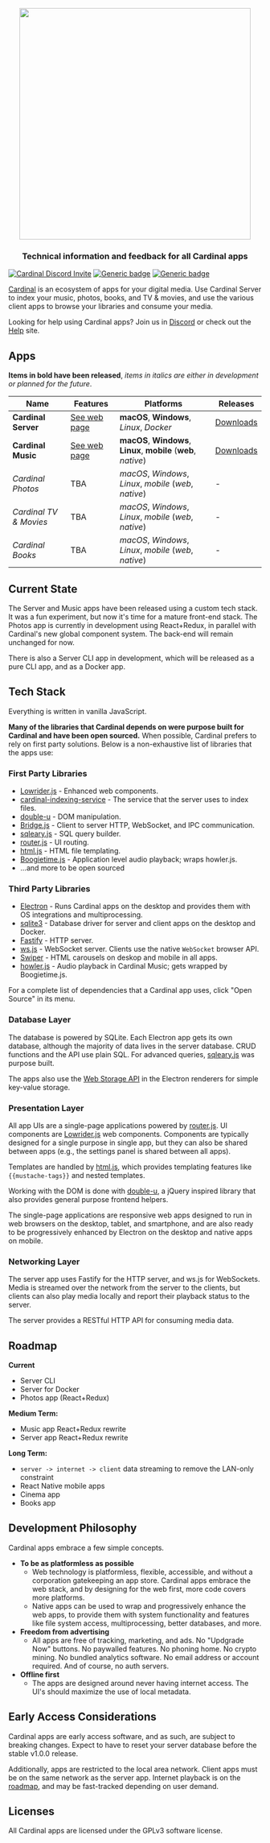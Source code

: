 <p align="center">
  <a href="https://cardinalapps.xyz"><img src="https://cardinalapps.xyz/logotype-dark.svg" width="460" /></a>
</p>

<h3 align="center">Technical information and feedback for all Cardinal apps</h3>

[![Cardinal Discord Invite](https://img.shields.io/discord/852722597136433172?color=%237289DA&label=chat&logo=discord&logoColor=white)](https://discord.com/invite/WWXngggPp4)
[![Generic badge](https://img.shields.io/badge/Status-In&nbsp;Development-brightgreen.svg)](#)
[![Generic badge](https://img.shields.io/badge/Release-Early&nbsp;Access-informational.svg)](#)

[Cardinal](https://cardinalapps.xyz) is an ecosystem of apps for your digital media. Use Cardinal Server to index your music, photos, books, and TV & movies, and use the various client apps to browse your libraries and consume your media.

Looking for help using Cardinal apps? Join us in [Discord](https://discord.com/invite/WWXngggPp4) or check out the [Help](https://help.cardinalapps.xyz) site.

## Apps

**Items in bold have been released**, *items in italics are either in development or planned for the future*.

Name | Features | Platforms | Releases
------------ | ------------ | ------------- | ------------
**Cardinal Server** | [See web page](https://cardinalapps.xyz/en/cardinal-server) | **macOS**, **Windows**, *Linux*, *Docker* | [Downloads](https://github.com/somebeaver/Cardinal-Server)
**Cardinal Music** | [See web page](https://cardinalapps.xyz/en/cardinal-music) | **macOS**, **Windows**, **Linux**, **mobile** (**web**, *native*) | [Downloads](https://github.com/somebeaver/Cardinal-Music)
*Cardinal Photos* | TBA | *macOS*, *Windows*, *Linux*, *mobile* (*web*, *native*) | -
*Cardinal TV & Movies* | TBA | *macOS*, *Windows*, *Linux*, *mobile* (*web*, *native*) | -
*Cardinal Books* | TBA | *macOS*, *Windows*, *Linux*, *mobile* (*web*, *native*) | -

## Current State

The Server and Music apps have been released using a custom tech stack. It was a fun experiment, but now it's time for a mature front-end stack. The Photos app is currently in development using React+Redux, in parallel with Cardinal's new global component system. The back-end will remain unchanged for now.

There is also a Server CLI app in development, which will be released as a pure CLI app, and as a Docker app.

## Tech Stack

Everything is written in vanilla JavaScript.

**Many of the libraries that Cardinal depends on were purpose built for Cardinal and have been open sourced.** When possible, Cardinal prefers to rely on first party solutions. Below is a non-exhaustive list of libraries that the apps use:

### First Party Libraries
- [Lowrider.js](https://github.com/somebeaver/Lowrider.js) - Enhanced web components.
- [cardinal-indexing-service](https://github.com/somebeaver/cardinal-indexing-service) - The service that the server uses to index files.
- [double-u](https://github.com/somebeaver/double-u) - DOM manipulation.
- [Bridge.js](https://github.com/somebeaver/Bridge.js) - Client to server HTTP, WebSocket, and IPC communication.
- [sqleary.js](https://github.com/somebeaver/sqleary.js) - SQL query builder.
- [router.js](https://github.com/somebeaver/router.js) - UI routing.
- [html.js](https://github.com/somebeaver/html.js) - HTML file templating.
- [Boogietime.js](https://github.com/somebeaver/Boogietime.js) - Application level audio playback; wraps howler.js.
- ...and more to be open sourced

### Third Party Libraries
- [Electron](https://www.electronjs.org/) - Runs Cardinal apps on the desktop and provides them with OS integrations and multiprocessing.
- [sqlite3](https://www.npmjs.com/package/sqlite3) - Database driver for server and client apps on the desktop and Docker.
- [Fastify](https://www.npmjs.com/package/fastify) - HTTP server.
- [ws.js](https://www.npmjs.com/package/ws) - WebSocket server. Clients use the native `WebSocket` browser API.
- [Swiper](https://swiperjs.com/) - HTML carousels on deskop and mobile in all apps.
- [howler.js](https://howlerjs.com/) - Audio playback in Cardinal Music; gets wrapped by Boogietime.js.

For a complete list of dependencies that a Cardinal app uses, click "Open Source" in its menu.

### Database Layer

The database is powered by SQLite. Each Electron app gets its own database, although the majority of data lives in the server database. CRUD functions and the API use plain SQL. For advanced queries, [sqleary.js](https://github.com/somebeaver/sqleary.js) was purpose built.

The apps also use the [Web Storage API](https://developer.mozilla.org/en-US/docs/Web/API/Web_Storage_API) in the Electron renderers for simple key-value storage.

### Presentation Layer

All app UIs are a single-page applications powered by [router.js](https://github.com/somebeaver/Router.js). UI components are [Lowrider.js](https://github.com/somebeaver/Lowrider.js) web components. Components are typically designed for a single purpose in single app, but they can also be shared between apps (e.g., the settings panel is shared between all apps).

Templates are handled by [html.js](https://github.com/somebeaver/html.js), which provides templating features like `{{mustache-tags}}` and nested templates.

Working with the DOM is done with [double-u](https://github.com/somebeaver/double-u), a jQuery inspired library that also provides general purpose frontend helpers.

The single-page applications are responsive web apps designed to run in web browsers on the desktop, tablet, and smartphone, and are also ready to be progressively enhanced by Electron on the desktop and native apps on mobile.

### Networking Layer

The server app uses Fastify for the HTTP server, and ws.js for WebSockets. Media is streamed over the network from the server to the clients, but clients can also play media locally and report their playback status to the server.

The server provides a RESTful HTTP API for consuming media data.

## Roadmap

**Current**
- Server CLI
- Server for Docker
- Photos app (React+Redux)

**Medium Term:**
- Music app React+Redux rewrite
- Server app React+Redux rewrite

**Long Term:**
- `server -> internet -> client` data streaming to remove the LAN-only constraint
- React Native mobile apps
- Cinema app
- Books app

## Development Philosophy

Cardinal apps embrace a few simple concepts.

- **To be as platformless as possible**
  - Web technology is platformless, flexible, accessible, and without a corporation gatekeeping an app store. Cardinal apps embrace the web stack, and by designing for the web first, more code covers more platforms.
  - Native apps can be used to wrap and progressively enhance the web apps, to provide them with system functionality and features like file system access, multiprocessing, better databases, and more.
- **Freedom from advertising**
  - All apps are free of tracking, marketing, and ads. No "Updgrade Now" buttons. No paywalled features. No phoning home. No crypto mining. No bundled analytics software. No email address or account required. And of course, no auth servers.
- **Offline first**
  - The apps are designed around never having internet access. The UI's should maximize the use of local metadata.

## Early Access Considerations

Cardinal apps are early access software, and as such, are subject to breaking changes. Expect to have to reset your server database before the stable v1.0.0 release.

Additionally, apps are restricted to the local area network. Client apps must be on the same network as the server app. Internet playback is on the [roadmap](#roadmap), and may be fast-tracked depending on user demand.

## Licenses

All Cardinal apps are licensed under the GPLv3 software license.
